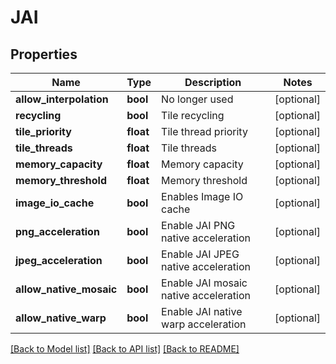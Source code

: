 # JAI

## Properties
Name | Type | Description | Notes
------------ | ------------- | ------------- | -------------
**allow_interpolation** | **bool** | No longer used | [optional] 
**recycling** | **bool** | Tile recycling | [optional] 
**tile_priority** | **float** | Tile thread priority | [optional] 
**tile_threads** | **float** | Tile threads | [optional] 
**memory_capacity** | **float** | Memory capacity | [optional] 
**memory_threshold** | **float** | Memory threshold | [optional] 
**image_io_cache** | **bool** | Enables Image IO cache | [optional] 
**png_acceleration** | **bool** | Enable JAI PNG native acceleration | [optional] 
**jpeg_acceleration** | **bool** | Enable JAI JPEG native acceleration | [optional] 
**allow_native_mosaic** | **bool** | Enable JAI mosaic native acceleration | [optional] 
**allow_native_warp** | **bool** | Enable JAI native warp acceleration | [optional] 

[[Back to Model list]](../README.md#documentation-for-models) [[Back to API list]](../README.md#documentation-for-api-endpoints) [[Back to README]](../README.md)

